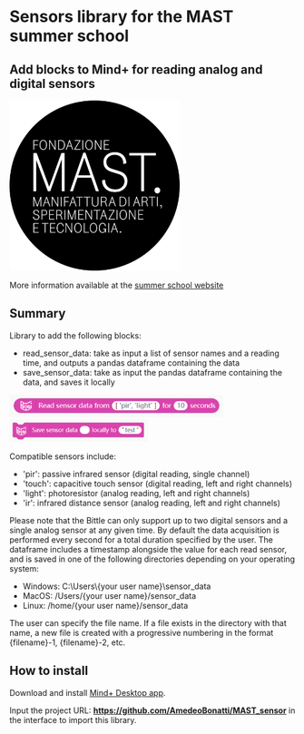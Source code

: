 # Sensors library for the MAST summer school
## Add blocks to Mind+ for reading analog and digital sensors

<img src="./python/_images/mast.png" width="300">

More information available at the [summer school website](https://www.academy.mast.org/summer-school-2024/)

## Summary
Library to add the following blocks:
- read_sensor_data: take as input a list of sensor names and a reading time, and outputs a pandas dataframe containing the data
- save_sensor_data: take as input the pandas dataframe containing the data, and saves it locally

<img src="./python/_images/read_sensor.png" height="40">

<img src="./python/_images/save_sensor.png" height="40">

Compatible sensors include:
- 'pir': passive infrared sensor (digital reading, single channel)
- 'touch': capacitive touch sensor (digital reading, left and right channels)
- 'light': photoresistor (analog reading, left and right channels)
- 'ir': infrared distance sensor (analog reading, left and right channels)

Please note that the Bittle can only support up to two digital sensors and a single analog sensor at any given time. By default the data acquisition is performed every second for a total duration specified by the user. The dataframe includes a timestamp alongside the value for each read sensor, and is saved in one of the following directories depending on your operating system:
- Windows: C:\\Users\\{your user name}\\sensor_data
- MacOS: /Users/{your user name}/sensor_data
- Linux: /home/{your user name}/sensor_data

The user can specify the file name. If a file exists in the directory with that name, a new file is created with a progressive numbering in the format {filename}-1, {filename}-2, etc.

## How to install

Download and install [Mind+ Desktop app](https://mindplus.dfrobot.com).

Input the project URL: **https://github.com/AmedeoBonatti/MAST_sensor** in the interface to import this library.
